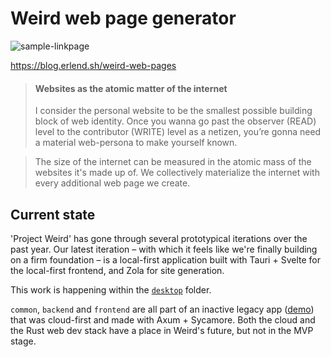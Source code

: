 # Weird web page generator

![sample-linkpage](https://user-images.githubusercontent.com/583842/217551090-19bdf42a-8f5f-44be-a343-ef9b9891a759.png)

https://blog.erlend.sh/weird-web-pages

> #### Websites as the atomic matter of the internet
> 
> I consider the personal website to be the smallest possible building block of web identity. Once you wanna go past the observer (READ) level to the contributor (WRITE) level as a netizen, you’re gonna need a material web-persona to make yourself known.

> The size of the internet can be measured in the atomic mass of the websites it's made up of. We collectively materialize the internet with every additional web page we create.

## Current state

'Project Weird' has gone through several prototypical iterations over the past year. Our latest iteration – with which it feels like we're finally building on a firm foundation – is a local-first application built with Tauri + Svelte for the local-first frontend, and Zola for site generation.

This work is happening within the [`desktop`](https://github.com/commune-os/weird/tree/main/desktop) folder.

`common`, `backend` and `frontend` are all part of an inactive legacy app ([demo](https://nate-sys.github.io/links-app-perseus/)) that was cloud-first and made with Axum + Sycamore. Both the cloud and the Rust web dev stack have a place in Weird's future, but not in the MVP stage.
